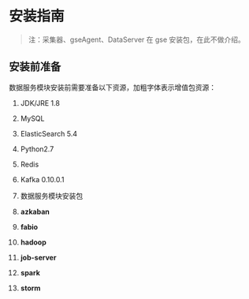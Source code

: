 # 安装指南

> 注：采集器、gseAgent、DataServer 在 gse 安装包，在此不做介绍。

## 安装前准备

数据服务模块安装前需要准备以下资源，加粗字体表示增值包资源：

1.  JDK/JRE 1.8

2.  MySQL

3.  ElasticSearch 5.4

4.  Python2.7

5.  Redis

6.  Kafka 0.10.0.1

7.  数据服务模块安装包

8.  **azkaban**

9.  **fabio**

10. **hadoop**

11. **job-server**

12. **spark**

13. **storm**
